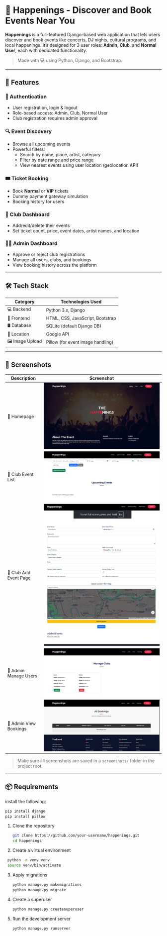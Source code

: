 # 🎉 Happenings - Discover and Book Events Near You

**Happenings** is a full-featured Django-based web application that lets users discover and book events like concerts, DJ nights, cultural programs, and local happenings. It’s designed for 3 user roles: **Admin**, **Club**, and **Normal User**, each with dedicated functionality.

> Made with 💻 using Python, Django, and Bootstrap.

---

## 🚀 Features

### 🔐 Authentication
- User registration, login & logout
- Role-based access: Admin, Club, Normal User
- Club registration requires admin approval

### 🔍 Event Discovery
- Browse all upcoming events
- Powerful filters:
  - Search by name, place, artist, category
  - Filter by date range and price range
  - View nearest events using user location (geolocation API)

### 🎟️ Ticket Booking
- Book **Normal** or **VIP** tickets
- Dummy payment gateway simulation
- Booking history for users

### 🏢 Club Dashboard
- Add/edit/delete their events
- Set ticket count, price, event dates, artist names, and location

### 👨‍💼 Admin Dashboard
- Approve or reject club registrations
- Manage all users, clubs, and bookings
- View booking history across the platform

---

## 🛠 Tech Stack

| Category      | Technologies Used                           |
|---------------|----------------------------------------------|
| 💻 Backend     | Python 3.x, Django                          |
| 🎨 Frontend    | HTML, CSS, JavaScript, Bootstrap            |
| 🛢️ Database    | SQLite (default Django DB)                  |
| 📍 Location    | Google API                       |
| 🖼 Image Upload| Pillow (for event image handling)           |

---

## 📸 Screenshots

| Description                  | Screenshot                               |
|-----------------------------|-------------------------------------------|
| 🔹 Homepage                 | ![Homepage](screenshots/home.png)     |
| 🔹 Club Event List          | ![Club Events](screenshots/view_event.png) |
| 🔹 Club Add Event Page      | ![Add Event](screenshots/add_event.png) |
| 🔹 Admin Manage Users       | ![Admin Users](screenshots/manage_user.png) |
| 🔹 Admin View Bookings      | ![Admin Bookings](screenshots/view_bookings.png) |

> Make sure all screenshots are saved in a `screenshots/` folder in the project root.

---

## 📦 Requirements

 install the following:

```bash
pip install django
pip install pillow
```
1. Clone the repository
   ```bash
   git clone https://github.com/your-username/happenings.git
   cd happenings
   ```
2. Create a virtual environment
  ```bash
   python -m venv venv
   source venv/bin/activate 
  ```
3. Apply migrations
    ```bash
   python manage.py makemigrations
   python manage.py migrate
    ```
3. Create a superuser
    ```bash
   python manage.py createsuperuser
    ```
5. Run the development server
    ```bash
    python manage.py runserver
    ```
